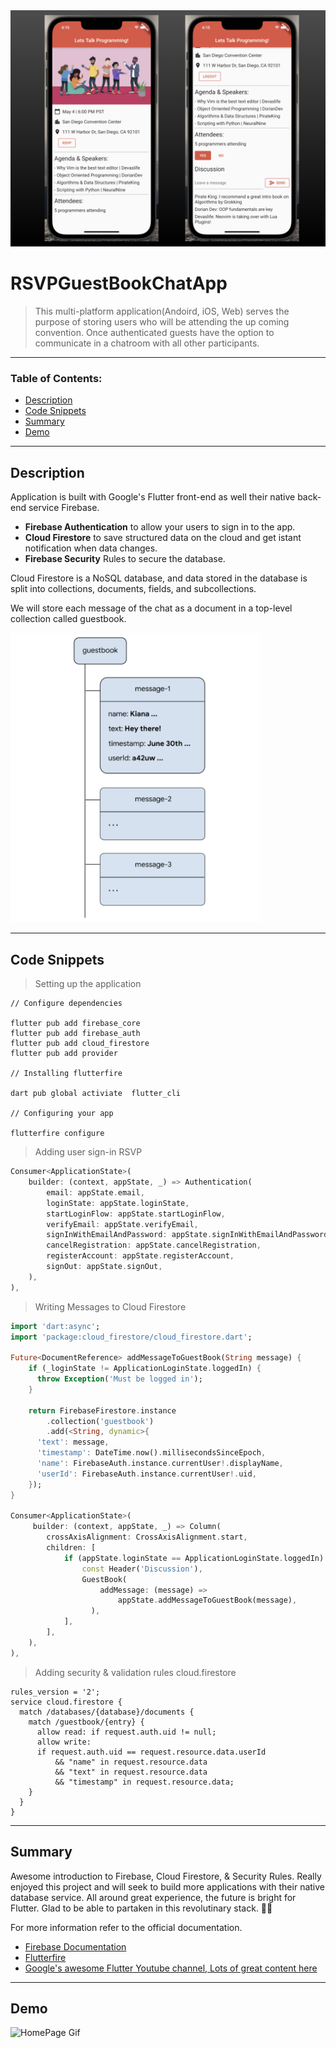 <img src="https://github.com/C-Dev66/RSVPGuestbookChatApp/blob/main/screenshots/SideBySide.png" alt="HomePage"/>

# RSVPGuestBookChatApp
> This multi-platform application(Andoird, iOS, Web) serves the purpose of storing users who will be attending the up coming convention. Once authenticated guests have the option to communicate in a chatroom with all other participants.

---

### Table of Contents:

- [Description](#description)
- [Code Snippets](#code-snippets)
- [Summary](#summary)
- [Demo](#demo)




---

## Description

Application is built with Google's Flutter front-end as well their native back-end service Firebase.

- **Firebase Authentication** to allow your users to sign in to the app.
- **Cloud Firestore** to save structured data on the cloud and get istant notification when data changes.
- **Firebase Security** Rules to secure the database.

Cloud Firestore is a NoSQL database, and data stored in the database is split into collections, documents, fields, and subcollections.

We will store each message of the chat as a document in a top-level collection called guestbook.



<img src="https://github.com/C-Dev66/RSVPGuestbookChatApp/blob/main/screenshots/DataModel.png" alt="HomePage" width="400"/>

---

## Code Snippets

> Setting up the application
```
// Configure dependencies

flutter pub add firebase_core
flutter pub add firebase_auth
flutter pub add cloud_firestore
flutter pub add provider

// Installing flutterfire

dart pub global activiate  flutter_cli

// Configuring your app

flutterfire configure
```

> Adding user sign-in RSVP
```dart
Consumer<ApplicationState>(
	builder: (context, appState, _) => Authentication(
		email: appState.email,
        loginState: appState.loginState,
        startLoginFlow: appState.startLoginFlow,
        verifyEmail: appState.verifyEmail,
        signInWithEmailAndPassword: appState.signInWithEmailAndPassword,
        cancelRegistration: appState.cancelRegistration,
        registerAccount: appState.registerAccount,
        signOut: appState.signOut,
    ),
),

```

> Writing Messages to Cloud Firestore
```dart
import 'dart:async';
import 'package:cloud_firestore/cloud_firestore.dart';

Future<DocumentReference> addMessageToGuestBook(String message) {
	if (_loginState != ApplicationLoginState.loggedIn) {
      throw Exception('Must be logged in');
    }

    return FirebaseFirestore.instance
        .collection('guestbook')
        .add(<String, dynamic>{
      'text': message,
      'timestamp': DateTime.now().millisecondsSinceEpoch,
      'name': FirebaseAuth.instance.currentUser!.displayName,
      'userId': FirebaseAuth.instance.currentUser!.uid,
    });
}

Consumer<ApplicationState>(
     builder: (context, appState, _) => Column(
        crossAxisAlignment: CrossAxisAlignment.start,
        children: [
            if (appState.loginState == ApplicationLoginState.loggedIn) ...[
                const Header('Discussion'),
                GuestBook(
                    addMessage: (message) =>
                        appState.addMessageToGuestBook(message),
                  ),
            ],
        ],
    ),
),
```

> Adding security & validation rules cloud.firestore
```
rules_version = '2';
service cloud.firestore {
  match /databases/{database}/documents {
    match /guestbook/{entry} {
      allow read: if request.auth.uid != null;
      allow write:
      if request.auth.uid == request.resource.data.userId
          && "name" in request.resource.data
          && "text" in request.resource.data
          && "timestamp" in request.resource.data;
    }
  }
}
```

---

## Summary

Awesome introduction to Firebase, Cloud Firestore, & Security Rules. Really enjoyed this project and will seek to build more applications with their native database service. All around great experience, the future is bright for Flutter. Glad to be able to partaken in this revolutinary stack. 🤩🫶

For more information refer to the official documentation.

- [Firebase Documentation](https://firebase.google.com/docs)
- [Flutterfire](https://firebase.google.com/docs/flutter/setup?platform=ios)
- [Google's awesome Flutter Youtube channel, Lots of great content here](https://www.youtube.com/channel/UCwXdFgeE9KYzlDdR7TG9cMw)

---

## Demo
![HomePage Gif](https://github.com/C-Dev66/RSVPGuestbookChatApp/blob/main/screenshots/DemoGif.gif)

